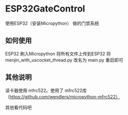 # ESP32GateControl
使用ESP32（安装Micropython） 做的门禁系统

## 如何使用

ESP32 刷入Micropython 
将所有文件上传到ESP32
将 menjin_with_uscocket_thread.py 改名为 main.py
重启即可



## 其他说明

读卡器使用 mfrc522。使用了 mfrc522库 （https://github.com/wendlers/micropython-mfrc522）

其他看代码吧